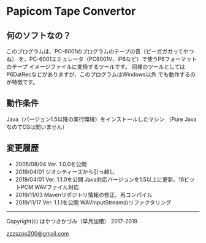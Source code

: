 # Papicom Tape Convertor

## 何のソフトなの？

このプログラムは、PC-6001のプログラムのテープの音（ピーガガガってやつね）
を、PC-6001エミュレータ（PC6001V、iP6など）で使うP6フォーマットのテープ
イメージファイルに変換するツールです。
同様のツールとしてはP6DatRecなどがありますが、このプログラムはWindows以外
でも動作するのが特徴です。

## 動作条件

Java（バージョン1.5以降の実行環境）をインストールしたマシン
（Pure JavaなのでOSは問いません）

## 変更履歴

* 2005/08/04 Ver. 1.0.0を公開
* 2019/04/01 ジオシティーズから引っ越し
* 2019/04/01 Ver. 1.1.0を公開
  Java対応バージョンを1.5以上に更新、16ビットPCM WAVファイル対応
* 2019/11/03 Mavenリポジトリ情報の修正、再コンパイル
* 2019/11/17 Ver. 1.1.1を公開
  WAVInputStreamのリファクタリング

--------
Copyright(c) はやつきかづみ（早月加積） 2017-2019

zzzszoo200@gmail.com
